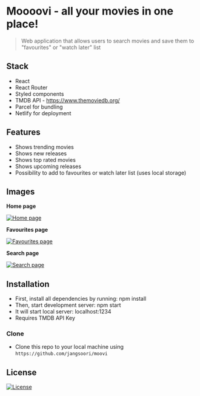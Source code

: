 # Moooovi - all your movies in one place!

> Web application that allows users to search movies and save them to "favourites" or "watch later" list

## Stack

- React
- React Router
- Styled components
- TMDB API - https://www.themoviedb.org/
- Parcel for bundling
- Netlify for deployment

## Features

- Shows trending movies
- Shows new releases
- Shows top rated movies
- Shows upcoming releases
- Possibility to add to favourites or watch later list (uses local storage)

## Images

**Home page**

[![Home page](https://i.imgur.com/xGjfX4H.png)]()

**Favourites page**

[![Favourites page](https://i.imgur.com/kbxMWQx.png)]()

**Search page**

[![Search page](https://i.imgur.com/JjAZdwx.png)]()

## Installation

- First, install all dependencies by running: npm install
- Then, start development server: npm start
- It will start local server: localhost:1234
- Requires TMDB API Key

### Clone

- Clone this repo to your local machine using `https://github.com/jangsoori/moovi`

## License

[![License](http://img.shields.io/:license-mit-blue.svg?style=flat-square)](http://badges.mit-license.org)
